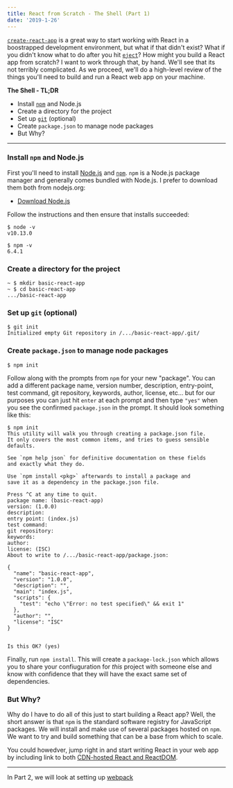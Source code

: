 ```yaml
---
title: React from Scratch - The Shell (Part 1)
date: '2019-1-26'
---
```


[`create-react-app`](https://github.com/facebook/create-react-app) is a great way to start working with React in a boostrapped development environment, but what if that didn't exist? What if you didn't know what to do after you hit [`eject`](https://github.com/facebook/create-react-app#philosophy)? How might you build a React app from scratch? I want to work through that, by hand. We'll see that its not terribly complicated. As we proceed, we'll do a high-level review of the things you'll need to build and run a React web app on your machine.

**The Shell - TL;DR**

- Install [`npm`](https://www.npmjs.com/) and Node.js
- Create a directory for the project
- Set up [`git`](https://git-scm.com/book/en/v2/Getting-Started-Installing-Git) (optional)
- Create `package.json` to manage node packages
- But Why?

---

### Install `npm` and Node.js

First you'll need to install [Node.js](https://nodejs.org/en/) and [`npm`](https://www.npmjs.com/get-npm). `npm` is a Node.js package manager and generally comes bundled with Node.js. I prefer to download them both from nodejs.org:

* [Download Node.js](https://nodejs.org/en/)

Follow the instructions and then ensure that installs succeeded:

```terminal
$ node -v
v10.13.0

$ npm -v
6.4.1
```

### Create a directory for the project

```terminal
~ $ mkdir basic-react-app
~ $ cd basic-react-app
.../basic-react-app
```

### Set up `git` (optional)

```terminal
$ git init
Initialized empty Git repository in /.../basic-react-app/.git/
```

### Create `package.json` to manage node packages

```terminal
$ npm init
```

Follow along with the prompts from `npm` for your new "package". You can add a different package name, version number, description, entry-point, test command, git repository, keywords, author, license, etc... but for our purposes you can just hit `enter` at each prompt and then type `"yes"` when you see the confirmed `package.json` in the prompt. It should look something like this:

```terminal
$ npm init
This utility will walk you through creating a package.json file.
It only covers the most common items, and tries to guess sensible defaults.

See `npm help json` for definitive documentation on these fields
and exactly what they do.

Use `npm install <pkg>` afterwards to install a package and
save it as a dependency in the package.json file.

Press ^C at any time to quit.
package name: (basic-react-app)
version: (1.0.0)
description:
entry point: (index.js)
test command:
git repository:
keywords:
author:
license: (ISC)
About to write to /.../basic-react-app/package.json:

{
  "name": "basic-react-app",
  "version": "1.0.0",
  "description": "",
  "main": "index.js",
  "scripts": {
    "test": "echo \"Error: no test specified\" && exit 1"
  },
  "author": "",
  "license": "ISC"
}


Is this OK? (yes)
```

Finally, run `npm install`. This will create a `package-lock.json` which allows you to share your confiuguration for _this_ project with someone else and know with confidence that they will have the exact same set of dependencies.

### But Why?

Why do I have to do all of this just to start building a React app? Well, the short answer is that `npm` is the standard software registry for JavaScript packages. We will install and make use of several packages hosted on `npm`. We want to try and build something that can be a base from which to scale.

You could howedver, jump right in and start writing React in your web app by including link to both [CDN-hosted React and ReactDOM](https://reactjs.org/docs/cdn-links.html).

---

In Part 2, we will look at setting up [webpack](https://webpack.js.org/)

